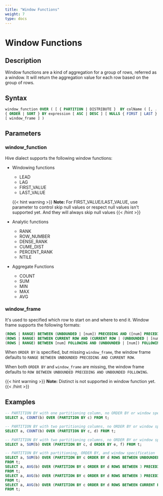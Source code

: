 ```yaml
---
title: "Window Functions"
weight: 7
type: docs
---
```

<!--
Licensed to the Apache Software Foundation (ASF) under one
or more contributor license agreements.  See the NOTICE file
distributed with this work for additional information
regarding copyright ownership.  The ASF licenses this file
to you under the Apache License, Version 2.0 (the
"License"); you may not use this file except in compliance
with the License.  You may obtain a copy of the License at
  http://www.apache.org/licenses/LICENSE-2.0
Unless required by applicable law or agreed to in writing,
software distributed under the License is distributed on an
"AS IS" BASIS, WITHOUT WARRANTIES OR CONDITIONS OF ANY
KIND, either express or implied.  See the License for the
specific language governing permissions and limitations
under the License.
-->

# Window Functions

## Description

Window functions are a kind of aggregation for a group of rows, referred as a window.
It will return the aggregation value for each row based on the group of rows.

## Syntax

```sql
window_function OVER ( [ { PARTITION | DISTRIBUTE }  BY colName ( [, ... ] ) ] 
{ ORDER | SORT } BY expression [ ASC | DESC ] [ NULLS { FIRST | LAST } ] [ , ... ]
[ window_frame ] )
```

## Parameters

### window_function

Hive dialect supports the following window functions:
- Windowing functions
    - LEAD
    - LAG
    - FIRST_VALUE
    - LAST_VALUE

  {{< hint warning >}}
  **Note:** For FIRST_VALUE/LAST_VALUE, use parameter to control skip null values or respect null values isn't supported yet. And they will always skip null values
  {{< /hint >}}
- Analytic functions
    - RANK
    - ROW_NUMBER
    - DENSE_RANK
    - CUME_DIST
    - PERCENT_RANK
    - NTILE
- Aggregate Functions
    - COUNT
    - SUM
    - MIN
    - MAX
    - AVG

### window_frame

It's used to specified which row to start on and where to end it. Window frame supports the following formats:
```sql
(ROWS | RANGE) BETWEEN (UNBOUNDED | [num]) PRECEDING AND ([num] PRECEDING | CURRENT ROW | (UNBOUNDED | [num]) FOLLOWING)
(ROWS | RANGE) BETWEEN CURRENT ROW AND (CURRENT ROW | (UNBOUNDED | [num]) FOLLOWING)
(ROWS | RANGE) BETWEEN [num] FOLLOWING AND (UNBOUNDED | [num]) FOLLOWING
```

When `ORDER BY` is specified, but missing `window_frame`, the window frame defaults to `RANGE BETWEEN UNBOUNDED PRECEDING AND CURRENT ROW`.

When both `ORDER BY` and `window_frame` are missing, the window frame defaults to `ROW BETWEEN UNBOUNDED PRECEDING AND UNBOUNDED FOLLOWING`.

{{< hint warning >}}
**Note:**
Distinct is not supported in window function yet.
{{< /hint >}}

## Examples

```sql
-- PARTITION BY with one partitioning column, no ORDER BY or window specification
SELECT a, COUNT(b) OVER (PARTITION BY c) FROM t;

-- PARTITION BY with two partitioning columns, no ORDER BY or window specification
SELECT a, COUNT(b) OVER (PARTITION BY c, d) FROM t;

-- PARTITION BY with two partitioning columns, no ORDER BY or window specification
SELECT a, SUM(b) OVER (PARTITION BY c, d ORDER BY e, f) FROM t;

-- PARTITION BY with partitioning, ORDER BY, and window specification
SELECT a, SUM(b) OVER (PARTITION BY c ORDER BY d ROWS BETWEEN UNBOUNDED PRECEDING AND CURRENT ROW)
FROM t;
SELECT a, AVG(b) OVER (PARTITION BY c ORDER BY d ROWS BETWEEN 3 PRECEDING AND CURRENT ROW)
FROM t;
SELECT a, AVG(b) OVER (PARTITION BY c ORDER BY d ROWS BETWEEN 3 PRECEDING AND 3 FOLLOWING)
FROM t;
SELECT a, AVG(b) OVER (PARTITION BY c ORDER BY d ROWS BETWEEN CURRENT ROW AND UNBOUNDED FOLLOWING)
FROM t;
```
